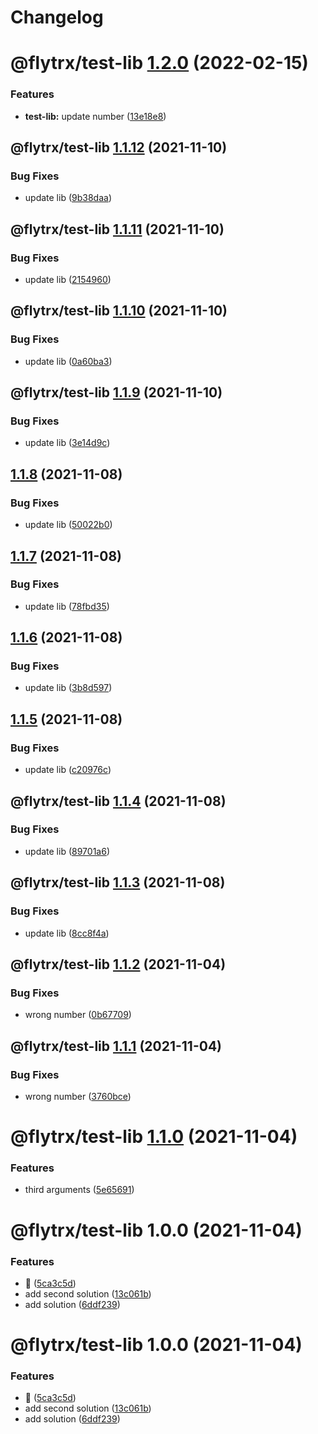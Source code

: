 # Changelog

# @flytrx/test-lib [1.2.0](https://github.com/kettil/monorepo-test/compare/@flytrx/test-lib@1.1.12...@flytrx/test-lib@1.2.0) (2022-02-15)


### Features

* **test-lib:** update number ([13e18e8](https://github.com/kettil/monorepo-test/commit/13e18e813002e23f5c0c4044c277ab9d4fdace36))

## @flytrx/test-lib [1.1.12](https://github.com/kettil/monorepo-test/compare/@flytrx/test-lib@1.1.11...@flytrx/test-lib@1.1.12) (2021-11-10)


### Bug Fixes

* update lib ([9b38daa](https://github.com/kettil/monorepo-test/commit/9b38daa4ce397bf541a43a6782f99d14cef010c4))

## @flytrx/test-lib [1.1.11](https://github.com/kettil/monorepo-test/compare/@flytrx/test-lib@1.1.10...@flytrx/test-lib@1.1.11) (2021-11-10)


### Bug Fixes

* update lib ([2154960](https://github.com/kettil/monorepo-test/commit/2154960356391fa1f47c5e2e1dffda2323419792))

## @flytrx/test-lib [1.1.10](https://github.com/kettil/monorepo-test/compare/@flytrx/test-lib@1.1.9...@flytrx/test-lib@1.1.10) (2021-11-10)


### Bug Fixes

* update lib ([0a60ba3](https://github.com/kettil/monorepo-test/commit/0a60ba351a6f44534cfb77c37382040e5427b536))

## @flytrx/test-lib [1.1.9](https://github.com/kettil/monorepo-test/compare/@flytrx/test-lib@1.1.8...@flytrx/test-lib@1.1.9) (2021-11-10)


### Bug Fixes

* update lib ([3e14d9c](https://github.com/kettil/monorepo-test/commit/3e14d9c784c229380a6553e65687bfb59cee16ce))

## [1.1.8](https://github.com/kettil/monorepo-test/compare/@flytrx/test-lib@1.1.7...@flytrx/test-lib@1.1.8) (2021-11-08)


### Bug Fixes

* update lib ([50022b0](https://github.com/kettil/monorepo-test/commit/50022b0dd7f6d18fb90bdcca450a18aefac286d7))

## [1.1.7](https://github.com/kettil/monorepo-test/compare/@flytrx/test-lib@1.1.6...@flytrx/test-lib@1.1.7) (2021-11-08)


### Bug Fixes

* update lib ([78fbd35](https://github.com/kettil/monorepo-test/commit/78fbd35ea3e84fa3c7ee4874afd5be0310109349))

## [1.1.6](https://github.com/kettil/monorepo-test/compare/@flytrx/test-lib@1.1.5...@flytrx/test-lib@1.1.6) (2021-11-08)


### Bug Fixes

* update lib ([3b8d597](https://github.com/kettil/monorepo-test/commit/3b8d597339c00062b8e24607aa4fc52fb6100174))

## [1.1.5](https://github.com/kettil/monorepo-test/compare/@flytrx/test-lib@1.1.4...@flytrx/test-lib@1.1.5) (2021-11-08)


### Bug Fixes

* update lib ([c20976c](https://github.com/kettil/monorepo-test/commit/c20976cbfb971d0522cd71dccd909cecebf15a54))

## @flytrx/test-lib [1.1.4](https://github.com/kettil/monorepo-test/compare/@flytrx/test-lib@1.1.3...@flytrx/test-lib@1.1.4) (2021-11-08)


### Bug Fixes

* update lib ([89701a6](https://github.com/kettil/monorepo-test/commit/89701a6baaf7056142c15fb465a76f432957fdad))

## @flytrx/test-lib [1.1.3](https://github.com/kettil/monorepo-test/compare/@flytrx/test-lib@1.1.2...@flytrx/test-lib@1.1.3) (2021-11-08)


### Bug Fixes

* update lib ([8cc8f4a](https://github.com/kettil/monorepo-test/commit/8cc8f4afe13101cf5db535e925197d1cd308d9a3))

## @flytrx/test-lib [1.1.2](https://github.com/kettil/monorepo-test/compare/@flytrx/test-lib@1.1.1...@flytrx/test-lib@1.1.2) (2021-11-04)


### Bug Fixes

* wrong number ([0b67709](https://github.com/kettil/monorepo-test/commit/0b67709aa5fb2f7b37eaab599612081d80700dc6))

## @flytrx/test-lib [1.1.1](https://github.com/kettil/monorepo-test/compare/@flytrx/test-lib@1.1.0...@flytrx/test-lib@1.1.1) (2021-11-04)


### Bug Fixes

* wrong number ([3760bce](https://github.com/kettil/monorepo-test/commit/3760bcea2a2bd538822c386418541ec38d9daa2a))

# @flytrx/test-lib [1.1.0](https://github.com/kettil/monorepo-test/compare/@flytrx/test-lib@1.0.0...@flytrx/test-lib@1.1.0) (2021-11-04)


### Features

* third arguments ([5e65691](https://github.com/kettil/monorepo-test/commit/5e656913236c1927cfa8f3abad194cb6caf1e577))

# @flytrx/test-lib 1.0.0 (2021-11-04)


### Features

* 🐣 ([5ca3c5d](https://github.com/kettil/monorepo-test/commit/5ca3c5d5db1825a154b4e0f4b5c280e256a9b4d1))
* add second solution ([13c061b](https://github.com/kettil/monorepo-test/commit/13c061b1957e8b7e8d6e48edc7abc9a8d46fe1df))
* add solution ([6ddf239](https://github.com/kettil/monorepo-test/commit/6ddf23985a1cc9f50b4ba676911e400ccae1e6ec))

# @flytrx/test-lib 1.0.0 (2021-11-04)


### Features

* 🐣 ([5ca3c5d](https://github.com/kettil/monorepo-test/commit/5ca3c5d5db1825a154b4e0f4b5c280e256a9b4d1))
* add second solution ([13c061b](https://github.com/kettil/monorepo-test/commit/13c061b1957e8b7e8d6e48edc7abc9a8d46fe1df))
* add solution ([6ddf239](https://github.com/kettil/monorepo-test/commit/6ddf23985a1cc9f50b4ba676911e400ccae1e6ec))
